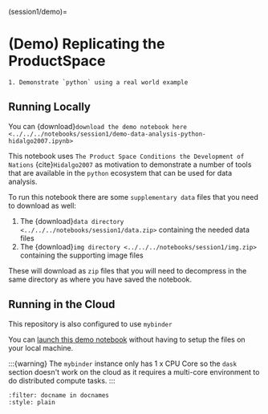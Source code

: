 (session1/demo)=
# (Demo) Replicating the ProductSpace

```{admonition} Aims & Outcomes:
1. Demonstrate `python` using a real world example
```

## Running Locally

You can {download}`download the demo notebook here <../../../notebooks/session1/demo-data-analysis-python-hidalgo2007.ipynb>`

This notebook uses `The Product Space Conditions the Development of Nations` {cite}`Hidalgo2007` as motivation to demonstrate a number of tools that are available in the `python` ecosystem that can be used for data analysis.

To run this notebook there are some `supplementary data` files that you need to download as well:

1. The {download}`data directory <../../../notebooks/session1/data.zip>` containing the needed data files
2. The {download}`img directory <../../../notebooks/session1/img.zip>` containing the supporting image files

These will download as `zip` files that you will need to decompress in the same directory as where you have saved the notebook.

## Running in the Cloud

This repository is also configured to use `mybinder`

You can [launch this demo notebook](https://mybinder.org/v2/gh/QuantEcon/2021-workshop-rsit/main?filepath=notebooks%2Fsession1%2Fdemo-data-analysis-python-hidalgo2007.ipynb) without having to setup the files on your local machine.

:::{warning}
The `mybinder` instance only has 1 x CPU Core so the `dask` section doesn't work on the cloud as it requires a
multi-core environment to do distributed compute tasks.
:::


```{bibliography}
:filter: docname in docnames
:style: plain
```